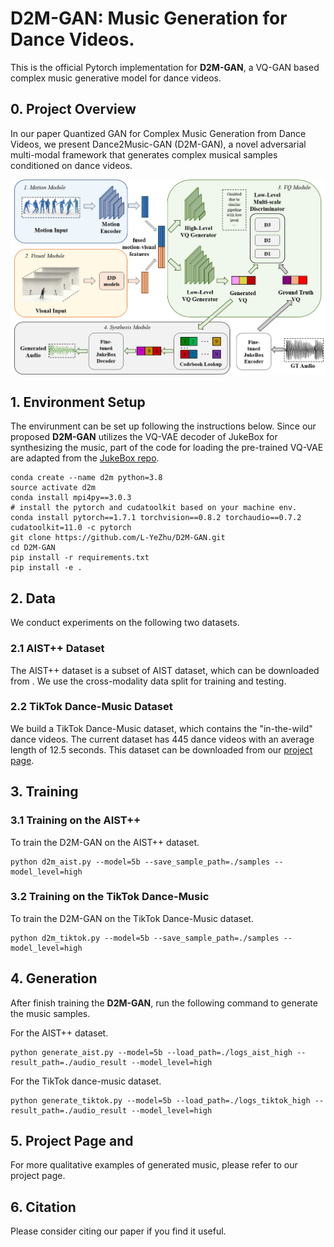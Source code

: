 # D2M-GAN: Music Generation for Dance Videos.
This is the official Pytorch implementation for **D2M-GAN**, a VQ-GAN based complex music generative model for dance videos.
<!-- [arXiv]() | [Project Page]() | [Bibtex](#bibtex)  -->


## 0. Project Overview
In our paper Quantized GAN for Complex Music Generation from Dance Videos, we present Dance2Music-GAN (D2M-GAN), a novel adversarial multi-modal framework that generates complex musical samples conditioned on dance videos.

<p align="center">
	<img src="assets/d2m.png" width="700">


## 1. Environment Setup

The envirunment can be set up following the instructions below.
Since our proposed **D2M-GAN** utilizes the VQ-VAE decoder of JukeBox for synthesizing the music, part of the code for loading the pre-trained VQ-VAE are adapted from the [JukeBox repo](https://github.com/openai/jukebox).

 
```
conda create --name d2m python=3.8
source activate d2m
conda install mpi4py==3.0.3
# install the pytorch and cudatoolkit based on your machine env.
conda install pytorch==1.7.1 torchvision==0.8.2 torchaudio==0.7.2 cudatoolkit=11.0 -c pytorch
git clone https://github.com/L-YeZhu/D2M-GAN.git
cd D2M-GAN
pip install -r requirements.txt
pip install -e .
```


## 2. Data

We conduct experiments on the following two datasets.

### 2.1 AIST++ Dataset
The AIST++ dataset is a subset of AIST dataset, which can be downloaded from .
We use the cross-modality data split for training and testing. 


### 2.2 TikTok Dance-Music Dataset
We build a TikTok Dance-Music dataset, which contains the "in-the-wild" dance videos. The current dataset has 445 dance videos with an average length of 12.5 seconds. This dataset can be downloaded from our [project page]().




## 3. Training

### 3.1 Training on the AIST++
To train the D2M-GAN on the AIST++ dataset.

```
python d2m_aist.py --model=5b --save_sample_path=./samples --model_level=high
```

### 3.2 Training on the TikTok Dance-Music
To train the D2M-GAN on the TikTok Dance-Music dataset.

```
python d2m_tiktok.py --model=5b --save_sample_path=./samples --model_level=high
```


## 4. Generation

After finish training the **D2M-GAN**, run the following command to generate the music samples.

For the AIST++ dataset.

```
python generate_aist.py --model=5b --load_path=./logs_aist_high --result_path=./audio_result --model_level=high
```

For the TikTok dance-music dataset.

```
python generate_tiktok.py --model=5b --load_path=./logs_tiktok_high --result_path=./audio_result --model_level=high
```

## 5. Project Page and 
For more qualitative examples of generated music, please refer to our project page.
<!-- We also provide our pre-trained models. -->


## 6. Citation
Please consider citing our paper if you find it useful.


